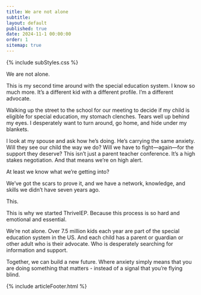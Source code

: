 ```yaml
---
title: We are not alone
subtitle: 
layout: default
published: true
date: 2024-11-1 00:00:00
order: 1
sitemap: true
---
```


{% include subStyles.css %}

We are not alone.

This is my second time around with the special education system. I know so much more. It’s a different kid with a different profile. I’m a different advocate.

Walking up the street to the school for our meeting to decide if my child is eligible for special education, my stomach clenches. Tears well up behind my eyes. I desperately want to turn around, go home, and hide under my blankets.

I look at my spouse and ask how he’s doing. He’s carrying the same anxiety. Will they see our child the way we do? Will we have to fight—again—for the support they deserve? This isn’t just a parent teacher conference. It’s a high stakes negotiation. And that means we’re on high alert.

At least we know what we’re getting into?

We’ve got the scars to prove it, and we have a network, knowledge, and skills we didn’t have seven years ago.

This.

This is why we started ThriveIEP. Because this process is so hard and emotional and essential.

We’re not alone. Over 7.5 million kids each year are part of the special education system in the US. And each child has a parent or guardian or other adult who is their advocate. Who is desperately searching for information and support.

Together, we can build a new future. Where anxiety simply means that you are doing something that matters - instead of a signal that you’re flying blind.

{% include articleFooter.html %}
